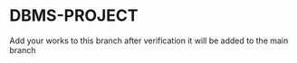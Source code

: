 # DBMS-PROJECT
Add your works to this branch after verification it will be added to the main branch

